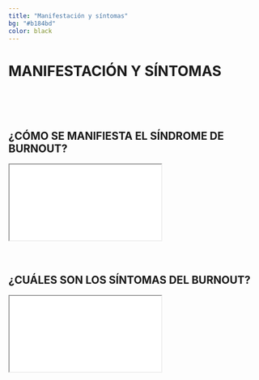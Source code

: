 ```yaml
---
title: "Manifestación y síntomas"
bg: "#b184bd"
color: black
---
```


# MANIFESTACIÓN Y SÍNTOMAS

<br>
<br>
<br>

## ¿CÓMO SE MANIFIESTA EL SÍNDROME DE BURNOUT?

<div class="icontain">
  <iframe src="//www.youtube.com/embed/txA4gllxKAI" allowfullscreen></iframe>
</div>

<br>
<br>

## ¿CUÁLES SON LOS SÍNTOMAS DEL BURNOUT?

<div class="icontain">
  <iframe src="//www.youtube.com/embed/IXZhkvh-zMw" allowfullscreen></iframe>
</div>

<br>
<br>
